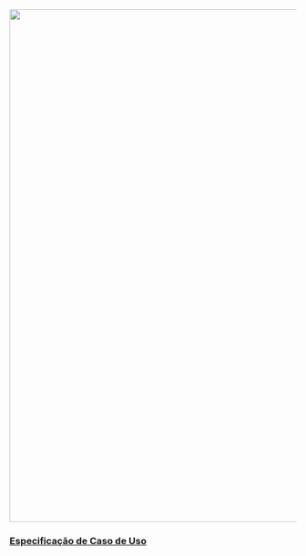 
<img src="https://github.com/gabrielziegler3/Requisitos-2018-1/blob/master/imagens/Casos_de_uso/RestringirChat.png?raw=true" width=900px>

### [Especificação de Caso de Uso](restrições-de-chat)